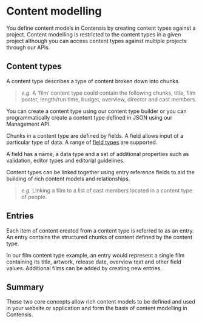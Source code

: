 # Content modelling

You define content models in Contensis by creating content types  against a project. Content modelling is restricted to the content types in a given project although you can access content types against multiple projects through our APIs.

## Content types
A content type describes a type of content broken down into chunks.

> *e.g.* A ‘film’ content type could contain the following chunks, title, film poster, length/run time, budget, overview, director and cast members.

You can create a content type using our content type builder or you can programmatically create a content type defined in JSON using our Management API.

Chunks in a content type are defined by fields. A field allows input of a particular type of data. A range of [field types]() are supported.

A field has a name, a data type and a set of additional properties such as validation, editor types and editorial guidelines.

Content types can be linked together using entry reference fields to aid the building of rich content models and relationships.

> *e.g.* Linking a film to a list of cast members located in a content type of people.

## Entries
Each item of content created from a content type is referred to as an entry. An entry contains the structured chunks of content defined by the content type.

In our film content type example, an entry would represent a single film containing its title, artwork, release date, overview text and other field values. Additional films can be added by creating new entries.

## Summary
These two core concepts allow rich content models to be defined and used in your website or application and form the basis of content modelling in Contensis.

